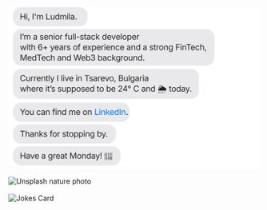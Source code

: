 [![](https://raw.githubusercontent.com/milaabl/milaabl/main/chat.svg)](https://www.linkedin.com/in/ludmila-a-dev/)
<br/>
<br/>
<img width="50%" src="https://images.unsplash.com/photo-1687439960843-327512994899?crop=entropy&cs=tinysrgb&fit=max&fm=jpg&ixid=M3w0NjY3Mzl8MHwxfHJhbmRvbXx8fHx8fHx8fDE2ODc3Nzc2Mzh8&ixlib=rb-4.0.3&q=80&w=1080" alt="Unsplash nature photo" />
<br/>
<br/>
![Jokes Card](https://readme-jokes.vercel.app/api)
